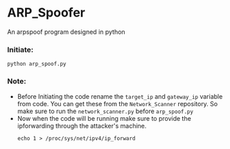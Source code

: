 # ARP_Spoofer
An arpspoof program designed in python
### Initiate:
```
python arp_spoof.py 
```
### Note: 
* Before Initiating the code rename the `target_ip` and `gateway_ip` variable from code.
  You can get these from the `Network_Scanner` repository. So make sure to run the `network_scanner.py` before `arp_spoof.py`
* Now when the code will be running make sure to provide the ipforwarding through the attacker's machine.
    ```
    echo 1 > /proc/sys/net/ipv4/ip_forward
    ```
